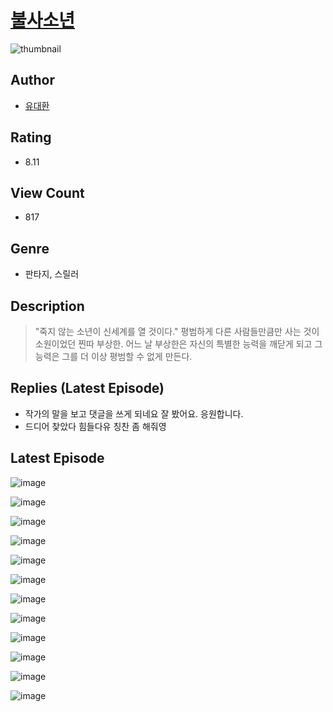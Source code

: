 # [불사소년](https://comic.naver.com/challenge/list?titleId=809927)
![thumbnail](https://image-comic.pstatic.net/user_contents_data/challenge_comic/2023/05/23/349842/upload_7221861074644318007_480x623.jpeg)

## Author
- [유대환](https://comic.naver.com/artistTitle?id=349842)

## Rating
- 8.11

## View Count
- 817

## Genre
- 판타지, 스릴러

## Description
> "죽지 않는 소년이 신세계를 열 것이다." 평범하게 다른 사람들만큼만 사는 것이 소원이었던 찐따 부상한. 어느 날 부상한은 자신의 특별한 능력을 깨닫게 되고 그 능력은 그를 더 이상 평범할 수 없게 만든다.

## Replies (Latest Episode)
- 작가의 말을 보고 댓글을 쓰게 되네요 잘 봤어요. 응원합니다.
- 드디어 찾았다 힘들다유 칭찬 좀 해줘영

## Latest Episode
![image](https://image-comic.pstatic.net/user_contents_data/challenge_comic/2023/05/25/349842/upload_3618754680059211825.jpeg)

![image](https://image-comic.pstatic.net/user_contents_data/challenge_comic/2023/05/25/349842/upload_7161060065919774772.jpeg)

![image](https://image-comic.pstatic.net/user_contents_data/challenge_comic/2023/05/25/349842/upload_7305456732492280933.jpeg)

![image](https://image-comic.pstatic.net/user_contents_data/challenge_comic/2023/05/25/349842/upload_3690194559018611297.jpeg)

![image](https://image-comic.pstatic.net/user_contents_data/challenge_comic/2023/05/25/349842/upload_7221295722945668710.jpeg)

![image](https://image-comic.pstatic.net/user_contents_data/challenge_comic/2023/05/25/349842/upload_4050205219511231844.jpeg)

![image](https://image-comic.pstatic.net/user_contents_data/challenge_comic/2023/05/25/349842/upload_3918524417037054772.jpeg)

![image](https://image-comic.pstatic.net/user_contents_data/challenge_comic/2023/05/25/349842/upload_7233118788709200229.jpeg)

![image](https://image-comic.pstatic.net/user_contents_data/challenge_comic/2023/05/25/349842/upload_3559308479325299511.jpeg)

![image](https://image-comic.pstatic.net/user_contents_data/challenge_comic/2023/05/25/349842/upload_3546921591850100018.jpeg)

![image](https://image-comic.pstatic.net/user_contents_data/challenge_comic/2023/05/25/349842/upload_7377288930840819813.jpeg)

![image](https://image-comic.pstatic.net/user_contents_data/challenge_comic/2023/05/25/349842/upload_4051046573586855474.jpeg)
